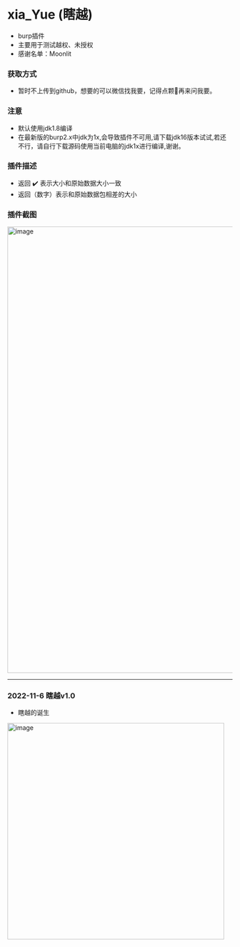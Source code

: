 # xia_Yue (瞎越)

* burp插件
* 主要用于测试越权、未授权
* 感谢名单：Moonlit

### 获取方式
* 暂时不上传到github，想要的可以微信找我要，记得点颗🌟再来问我要。

### 注意
* 默认使用jdk1.8编译
* 在最新版的burp2.x中jdk为1x,会导致插件不可用,请下载jdk16版本试试,若还不行，请自行下载源码使用当前电脑的jdk1x进行编译,谢谢。

### 插件描述
* 返回 ✔️ 表示大小和原始数据大小一致
* 返回（数字）表示和原始数据包相差的大小



### 插件截图

<img width="1000" alt="image" src="https://user-images.githubusercontent.com/30351807/200175424-4781e063-06c4-4692-b0d4-e8fa2160f75d.png">

************
### 2022-11-6 瞎越v1.0
* 瞎越的诞生

<img width="485" alt="image" src="https://user-images.githubusercontent.com/30351807/200175816-9e821e3c-d807-41cd-b975-eeb94e174e3a.png">

